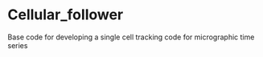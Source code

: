 # Cellular_follower

Base code for developing a single cell tracking code for micrographic time series

